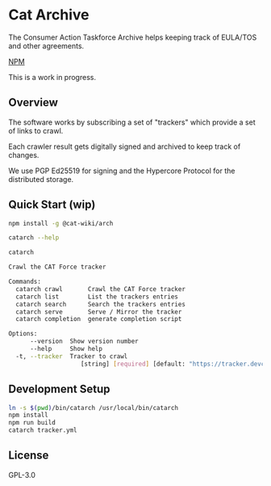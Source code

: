 # Cat Archive

The Consumer Action Taskforce Archive helps keeping track of EULA/TOS and other agreements.

[NPM](https://www.npmjs.com/package/@cat-wiki/arch)

This is a work in progress.

## Overview

The software works by subscribing a set of "trackers" which provide a set of links to crawl.

Each crawler result gets digitally signed and archived to keep track of changes.

We use PGP Ed25519 for signing and the Hypercore Protocol for the distributed storage.

## Quick Start (wip)

```bash
npm install -g @cat-wiki/arch

catarch --help
```

```bash
catarch

Crawl the CAT Force tracker

Commands:
  catarch crawl       Crawl the CAT Force tracker                      [default]
  catarch list        List the trackers entries
  catarch search      Search the trackers entries
  catarch serve       Serve / Mirror the tracker
  catarch completion  generate completion script

Options:
      --version  Show version number                                   [boolean]
      --help     Show help                                             [boolean]
  -t, --tracker  Tracker to crawl
                    [string] [required] [default: "https://tracker.devcat.wiki"]
```


## Development Setup

```bash
ln -s $(pwd)/bin/catarch /usr/local/bin/catarch
npm install
npm run build
catarch tracker.yml
```

## License

GPL-3.0

